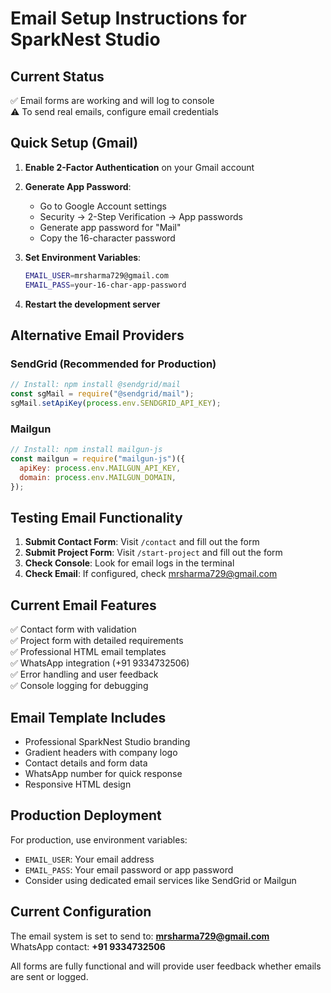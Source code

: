 # Email Setup Instructions for SparkNest Studio

## Current Status

✅ Email forms are working and will log to console  
⚠️ To send real emails, configure email credentials

## Quick Setup (Gmail)

1. **Enable 2-Factor Authentication** on your Gmail account
2. **Generate App Password**:

   - Go to Google Account settings
   - Security → 2-Step Verification → App passwords
   - Generate app password for "Mail"
   - Copy the 16-character password

3. **Set Environment Variables**:

   ```bash
   EMAIL_USER=mrsharma729@gmail.com
   EMAIL_PASS=your-16-char-app-password
   ```

4. **Restart the development server**

## Alternative Email Providers

### SendGrid (Recommended for Production)

```javascript
// Install: npm install @sendgrid/mail
const sgMail = require("@sendgrid/mail");
sgMail.setApiKey(process.env.SENDGRID_API_KEY);
```

### Mailgun

```javascript
// Install: npm install mailgun-js
const mailgun = require("mailgun-js")({
  apiKey: process.env.MAILGUN_API_KEY,
  domain: process.env.MAILGUN_DOMAIN,
});
```

## Testing Email Functionality

1. **Submit Contact Form**: Visit `/contact` and fill out the form
2. **Submit Project Form**: Visit `/start-project` and fill out the form
3. **Check Console**: Look for email logs in the terminal
4. **Check Email**: If configured, check mrsharma729@gmail.com

## Current Email Features

✅ Contact form with validation  
✅ Project form with detailed requirements  
✅ Professional HTML email templates  
✅ WhatsApp integration (+91 9334732506)  
✅ Error handling and user feedback  
✅ Console logging for debugging

## Email Template Includes

- Professional SparkNest Studio branding
- Gradient headers with company logo
- Contact details and form data
- WhatsApp number for quick response
- Responsive HTML design

## Production Deployment

For production, use environment variables:

- `EMAIL_USER`: Your email address
- `EMAIL_PASS`: Your email password or app password
- Consider using dedicated email services like SendGrid or Mailgun

## Current Configuration

The email system is set to send to: **mrsharma729@gmail.com**  
WhatsApp contact: **+91 9334732506**

All forms are fully functional and will provide user feedback whether emails are sent or logged.
